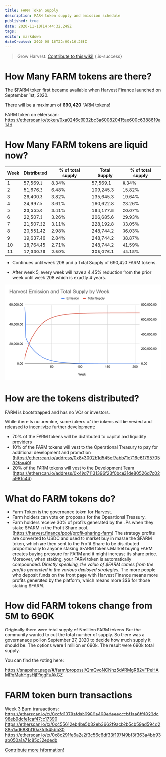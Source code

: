 ```yaml
---
title: FARM Token Supply
description: FARM token supply and emission schedule
published: true
date: 2020-11-10T14:44:32.249Z
tags: 
editor: markdown
dateCreated: 2020-08-16T22:09:16.263Z
---
```


> Grow Harvest. [Contribute to this wiki!](/contribute)
{.is-success}

# How Many FARM tokens are there?

The $FARM token first became available when Harvest Finance launched on September 1st, 2020.

There will be a maximum of **690,420** FARM tokens!

FARM token on ehterscan:
https://etherscan.io/token/0xa0246c9032bc3a600820415ae600c6388619a14d

# How Many FARM tokens are liquid now?

| Week | Distributed |% of total supply  | Total Supply | % of total supply
|------|-------------|-----------------|--------------|-------------------------
|  1   | 57,569.1    | 8.34%           | 57,569.1     | 8.34% 
|  2   | 51,676.2    | 6.48%           | 109,245.3    | 15.82%
|  3   | 26,400.3    | 3.82%           | 135,645.3    | 19.64%
|  4   | 24,997.5    | 3.61%           | 160,622.8    | 23.26%
|  5   | 23,555.0    | 3.41%           | 184,177.8    | 26.67%
|  6   | 22,507.3    | 3.26%           | 206,685.6    | 29.93%
|  7   | 21,507.22   | 3.11%           | 228,192.8    | 33.05%
|  8   | 20,551.42   | 2.98%           | 248,744.2    | 36.03%
|  9   | 19,637.46   | 2.84%           | 248,744.2    | 38.87%
|  10  | 18,764.45   | 2.71%           | 248,744.2    | 41.59%
|  11  | 17,930.26   | 2.59%           | 305,076.1    | 44.18%

- Continues until week 208 and a Total Supply of 690,420 FARM tokens.

- After week 5, every week will have a 4.45% reduction from the prior week until week 208 which is exactly 4 years. 

![screen_shot_2020-10-03_at_10.12.12_pm.png](/screen_shot_2020-10-03_at_10.12.12_pm.png)

# How are the tokens distributed?

FARM is bootstrapped and has no VCs or investors.

While there is no premine, some tokens of the tokens will be vested and released to incentivize further development:

- 70% of the FARM tokens will be distributed to capital and liquidity providers
- 10% of the FARM tokens will vest to the Operational Treasury to pay for additional development and promotion (https://etherscan.io/address/0x843002b1d545ef7abb71c716e6179570582faa40)
- 20% of the FARM tokens will vest to the Development Team (https://etherscan.io/address/0x49d71131396f23f0bce31de80526d7c025981c4d)

# What do FARM tokens do?

- Farm Token is the governance token for Harvest. 
- Farm holders can vote on proposals for the Opeartional Treasury. 
- Farm holders receive 30% of profits generated by the LPs when they stake $FARM in the Profit Share pool. (https://harvest.finance/pool/profit-sharing-farm) 
The strategy profits are converted to USDC and used to market buy in masse the $FARM token, which are then sent to the Profit Share to be distributed proportionally to anyone staking $FARM tokens.Market buying FARM creates buying pressure for FARM and it might increase its share price. Moreover, when staking, your FARM token is automatically compounded. *Directly speaking, the value of $FARM comes from the profits generated in the various deployed strategies.* 
The more people who deposit funds on the front page with Harvest Finance means more profits generated by the platform, which means more $$$ for those staking $FARM.

# How did FARM tokens change from 5M to 690K
Originally there were total supply of 5 million FARM tokens. But the community wanted to cut the total number of supply. So there was a governanace poll on September 27, 2020 to decide how much supply it should be. The options were 1 million or 690k. The result were 690k total supply. 

You can find the voting here: 

https://snapshot.page/#/farm/proposal/QmQvoNCNhz5dARMgR82vFPeHAMPqMahHgsHjPYggFuAkGZ

# FARM token burn transactions

Week 3 Burn transactions:
https://etherscan.io/tx/0xcfd1378afdab6980a498edeeecccbf1aa6ff4822dc98eb9dcfe1caf47cc17390
https://etherscan.io/tx/0x455612eb4be5b32eb3662f9acb2b5cb59ad594d28851ad688bf10a8fd545bb30
https://etherscan.io/tx/0x8c291fe6a2e2f3c56c6df33f197f49bf3f363a4bb93ab050a1a71c85c32ededb


[Contribute more information!](/contribute) 

[medium-launch]: https://medium.com/harvest-finance/the-harvest-finance-project-338c3e5806fc
